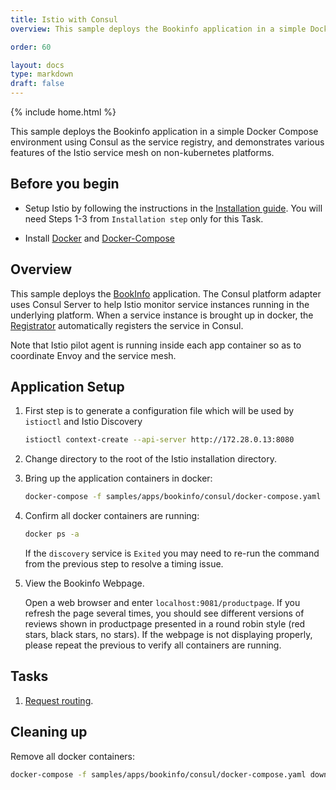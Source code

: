 ```yaml
---
title: Istio with Consul
overview: This sample deploys the Bookinfo application in a simple Docker Compose environment using Consul as the service registry, and demonstrates various features of the Istio service mesh on non-kubernetes platforms.

order: 60

layout: docs
type: markdown
draft: false
---
```

{% include home.html %}

This sample deploys the Bookinfo application in a simple Docker Compose environment using Consul as the service 
registry, and demonstrates various features of the Istio service mesh on non-kubernetes platforms.

## Before you begin
* Setup Istio by following the instructions in the [Installation guide]({{home}}/docs/setup/install-kubernetes.html).
  You will need Steps 1-3 from `Installation step` only for this Task.

* Install [Docker](https://docs.docker.com/engine/installation/#cloud) and 
  [Docker-Compose](https://docs.docker.com/compose/install/)

## Overview

This sample deploys the [BookInfo]({{home}}/docs/samples/bookinfo.html) application. The Consul platform 
adapter uses Consul Server to help Istio monitor service instances running in the underlying platform. 
When a service instance is brought up in docker, the [Registrator](http://gliderlabs.github.io/registrator/latest/) 
automatically registers the service in Consul.

Note that Istio pilot agent is running inside each app container so as to coordinate Envoy and the service mesh.

## Application Setup

1. First step is to generate a configuration file which will be used by `istioctl` and Istio Discovery

    ```bash
    istioctl context-create --api-server http://172.28.0.13:8080
    ```
    
1. Change directory to the root of the Istio installation directory.

1. Bring up the application containers in docker:

    ```bash
    docker-compose -f samples/apps/bookinfo/consul/docker-compose.yaml up -d
    ```
    
1. Confirm all docker containers are running:

   ```bash
   docker ps -a
   ```

    If the `discovery` service is `Exited` you may need to re-run the command from the previous step to resolve a 
    timing issue.
    
1. View the Bookinfo Webpage.

    Open a web browser and enter `localhost:9081/productpage`.  If you refresh the page several times, you 
    should see different versions of reviews shown in productpage presented in a round robin style 
    (red stars, black stars, no stars). If the webpage is not displaying properly, please repeat the previous
    to verify all containers are running.

## Tasks

1. [Request routing]({{home}}/docs/tasks/request-routing.html).

## Cleaning up

Remove all docker containers:

  ```bash
  docker-compose -f samples/apps/bookinfo/consul/docker-compose.yaml down
  ```
